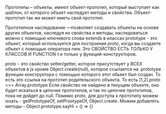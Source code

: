 Прототипы – объекты, имеют объект-прототип, который выступает как шаблон, от которого объект наследует методы и свойства. Объект-прототип так же может иметь свой прототип. 

Прототипное наследование —позволяет создавать объекты на основе других объектов, наследуя их свойства и методы, наследоваться можно с помощью ключевого слова extends в классах prototype - это объект, который используется для построения _proto_, когда вы создаете объект с помощью оператора new. Это СВОЙСТВО ЕСТЬ ТОЛЬКО У КЛАССОВ И FUNCTION т.е только у функций-конструкторов. 

_proto_ - это свойство setter/getter, которое присутствует у ВСЕХ объектов в js кроме Object.create(null), которое ссылается на .prototype функции конструктора с помощью которого этот обьект был создан. То есть это ссылка на прототип родительского объекта. То есть [1,2]._proto_ === Array.prototype 
Если свойство не найдено в текущем объекте, оно будет искаться в цепочке прототипов, и так по цепочке прототипов, пока не дойдет до null. Помимо proto, для доступа к прототипу можем юзать - getPrototypeOf, setProotypeOf, Object.create. Можем добавлять методы - Object.prototype.sayHi = () => {}